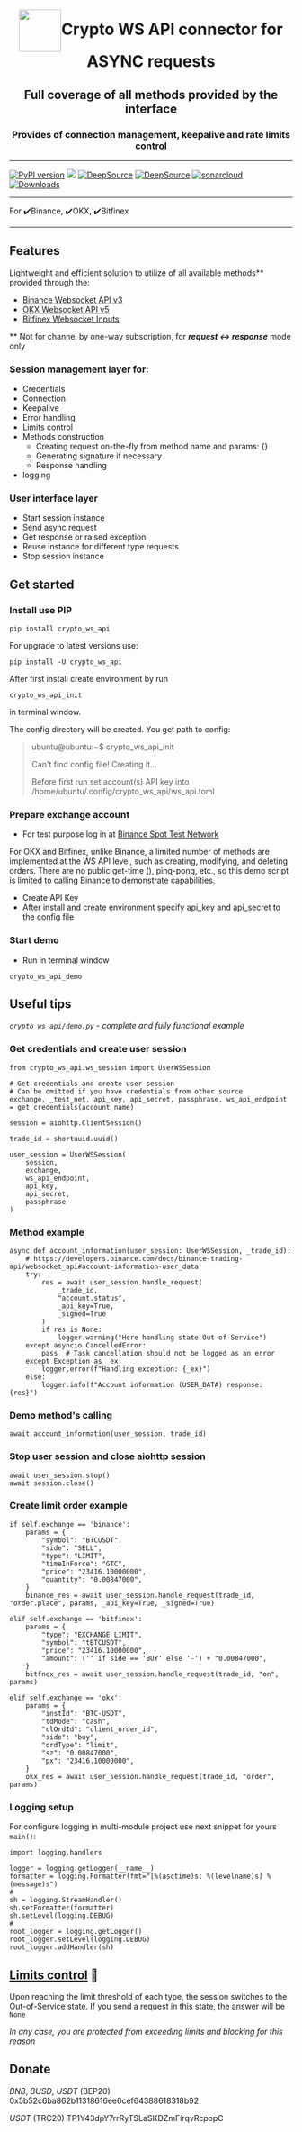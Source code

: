 <h1 align="center"><img align="center" src="https://user-images.githubusercontent.com/77513676/250364389-cbedc171-a930-4467-a0cd-21627a6a41ed.svg" width="75">Crypto WS API connector for ASYNC requests</h1>

<h2 align="center">Full coverage of all methods provided by the interface</h2>

<h3 align="center">Provides of connection management, keepalive and rate limits control</h3>

***
<a href="https://pypi.org/project/crypto-ws-api/"><img src="https://img.shields.io/pypi/v/crypto-ws-api" alt="PyPI version"></a>
<a href="https://codeclimate.com/github/DogsTailFarmer/crypto-ws-api/maintainability"><img src="https://api.codeclimate.com/v1/badges/2d2a654ba393eb88d911/maintainability" /></a>
<a href="https://app.deepsource.com/gh/DogsTailFarmer/crypto-ws-api/?ref=repository-badge}" target="_blank"><img alt="DeepSource" title="DeepSource" src="https://app.deepsource.com/gh/DogsTailFarmer/crypto-ws-api.svg/?label=resolved+issues&token=TXghPzbi0YWhkCLU8Q1tmDyQ"/></a>
<a href="https://app.deepsource.com/gh/DogsTailFarmer/crypto-ws-api/?ref=repository-badge}" target="_blank"><img alt="DeepSource" title="DeepSource" src="https://app.deepsource.com/gh/DogsTailFarmer/crypto-ws-api.svg/?label=active+issues&token=TXghPzbi0YWhkCLU8Q1tmDyQ"/></a>
<a href="https://sonarcloud.io/summary/new_code?id=DogsTailFarmer_crypto-ws-api" target="_blank"><img alt="sonarcloud" title="sonarcloud" src="https://sonarcloud.io/api/project_badges/measure?project=DogsTailFarmer_crypto-ws-api&metric=alert_status"/></a>
<a href="https://pepy.tech/project/crypto-ws-api" target="_blank"><img alt="Downloads" title="Downloads" src="https://static.pepy.tech/badge/crypto-ws-api"/></a>
***
For :heavy_check_mark:Binance, :heavy_check_mark:OKX, :heavy_check_mark:Bitfinex
***

## Features
Lightweight and efficient solution to utilize of all available methods** provided through the:
* [Binance Websocket API v3](https://developers.binance.com/docs/binance-trading-api/websocket_api)
* [OKX Websocket API v5](https://www.okx.com/docs-v5/en/#overview-websocket)
* [Bitfinex Websocket Inputs](https://docs.bitfinex.com/reference/ws-auth-input)

** Not for channel by one-way subscription, for **_request <-> response_** mode only

### Session management layer for:
- Credentials
- Connection
- Keepalive
- Error handling
- Limits control
- Methods construction
  + Creating request on-the-fly from method name and params: {}
  + Generating signature if necessary
  + Response handling
- logging

### User interface layer
- Start session instance
- Send async request
- Get response or raised exception
- Reuse instance for different type requests
- Stop session instance

## Get started
### Install use PIP

```console
pip install crypto_ws_api
```
For upgrade to latest versions use:
```console
pip install -U crypto_ws_api
```

After first install create environment by run 
```console
crypto_ws_api_init
```
in terminal window.

The config directory will be created. You get path to config:

>ubuntu@ubuntu:~$ crypto_ws_api_init
> 
>Can't find config file! Creating it...
> 
>Before first run set account(s) API key into /home/ubuntu/.config/crypto_ws_api/ws_api.toml

### Prepare exchange account
* For test purpose log in at [Binance Spot Test Network](https://testnet.binance.vision/)

For OKX and Bitfinex, unlike Binance, a limited number of methods are implemented at the WS API level,
such as creating, modifying, and deleting orders.
There are no public get-time (), ping-pong, etc., so this demo script is limited to calling Binance
to demonstrate capabilities.

* Create API Key
* After install and create environment specify api_key and api_secret to the config file

### Start demo
* Run in terminal window
```
crypto_ws_api_demo
``` 

## Useful tips

_*`crypto_ws_api/demo.py` - complete and fully functional example*_

### Get credentials and create user session

```bazaar
from crypto_ws_api.ws_session import UserWSSession

# Get credentials and create user session
# Can be omitted if you have credentials from other source
exchange, _test_net, api_key, api_secret, passphrase, ws_api_endpoint = get_credentials(account_name)

session = aiohttp.ClientSession()

trade_id = shortuuid.uuid()

user_session = UserWSSession(
    session,
    exchange,
    ws_api_endpoint,
    api_key,
    api_secret,
    passphrase
)
```

### Method example
```bazaar
async def account_information(user_session: UserWSSession, _trade_id):
    # https://developers.binance.com/docs/binance-trading-api/websocket_api#account-information-user_data
    try:
        res = await user_session.handle_request(
            _trade_id,
            "account.status",
            _api_key=True,
            _signed=True
        )
        if res is None:
            logger.warning("Here handling state Out-of-Service")
    except asyncio.CancelledError:
        pass  # Task cancellation should not be logged as an error
    except Exception as _ex:
        logger.error(f"Handling exception: {_ex}")
    else:
        logger.info(f"Account information (USER_DATA) response: {res}")
```

### Demo method's calling
```bazaar
await account_information(user_session, trade_id)
```

### Stop user session and close aiohttp session
```bazaar
await user_session.stop()
await session.close()
```

### Create limit order example
```bazaar
if self.exchange == 'binance':
    params = {
        "symbol": "BTCUSDT",
        "side": "SELL",
        "type": "LIMIT",
        "timeInForce": "GTC",
        "price": "23416.10000000",
        "quantity": "0.00847000",
    }
    binance_res = await user_session.handle_request(trade_id, "order.place", params, _api_key=True, _signed=True)

elif self.exchange == 'bitfinex':
    params = {
        "type": "EXCHANGE LIMIT",
        "symbol": "tBTCUSDT",
        "price": "23416.10000000",
        "amount": ('' if side == 'BUY' else '-') + "0.00847000",
    }
    bitfnex_res = await user_session.handle_request(trade_id, "on", params)

elif self.exchange == 'okx':
    params = {
        "instId": "BTC-USDT",
        "tdMode": "cash",
        "clOrdId": "client_order_id",
        "side": "buy",
        "ordType": "limit",
        "sz": "0.00847000",
        "px": "23416.10000000",
    }
    okx_res = await user_session.handle_request(trade_id, "order", params)
```

### Logging setup
For configure logging in multi-module project use next snippet for yours `main()`:
```bazaar
import logging.handlers

logger = logging.getLogger(__name__)
formatter = logging.Formatter(fmt="[%(asctime)s: %(levelname)s] %(message)s")
#
sh = logging.StreamHandler()
sh.setFormatter(formatter)
sh.setLevel(logging.DEBUG)
#
root_logger = logging.getLogger()
root_logger.setLevel(logging.DEBUG)
root_logger.addHandler(sh)
```

## [Limits control](https://developers.binance.com/docs/binance-trading-api/websocket_api#general-information-on-rate-limits) :link:
Upon reaching the limit threshold of each type, the session switches to the Out-of-Service state.
If you send a request in this state, the answer will be `None`

*In any case, you are protected from exceeding limits and blocking for this reason*

## Donate
*BNB*, *BUSD*, *USDT* (BEP20) 0x5b52c6ba862b11318616ee6cef64388618318b92

*USDT* (TRC20) TP1Y43dpY7rrRyTSLaSKDZmFirqvRcpopC
